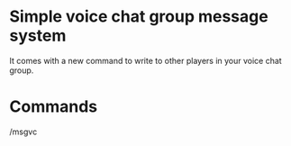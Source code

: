 # Simple voice chat group message system
It comes with a new command to write to other players in your voice chat group.

# Commands
/msgvc <message>
